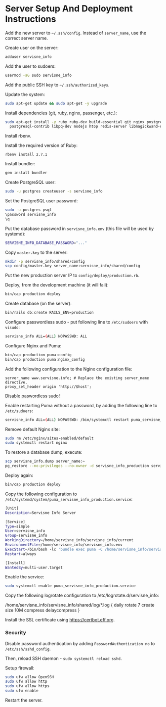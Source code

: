 # Server Setup And Deployment Instructions

Add the new server to `~/.ssh/config`. Instead of `server_name`, use the correct
server name.

Create user on the server:

```bash
adduser servisne_info
```

Add the user to sudoers:

```bash
usermod -aG sudo servisne_info
```

Add the public SSH key to `~/.ssh/authorized_keys`.

Update the system:

```bash
sudo apt-get update && sudo apt-get -y upgrade
```

Install dependencies (git, ruby, nginx, passenger, etc.):

```bash
sudo apt-get install -y ruby ruby-dev build-essential git nginx postgresql \
  postgresql-contrib libpq-dev nodejs htop redis-server libmagickwand-dev
```

Install rbenv.

Install the required version of Ruby:

```
rbenv install 2.7.1
```

Install bundler:

```bash
gem install bundler
```

Create PostgreSQL user:

```bash
sudo -u postgres createuser -s servisne_info
```

Set the PostgreSQL user password:

```bash
sudo -u postgres psql
\password servisne_info
\q
```

Put the database password in `servisne_info.env` (this file will be used by
systemd):

```bash
SERVISNE_INFO_DATABASE_PASSWORD="..."
```

Copy `master.key` to the server:

```bash
mkdir -p servisne_info/shared/config
scp config/master.key server_name:servisne_info/shared/config
```

Put the new production server IP to `config/deploy/production.rb`.

Deploy, from the development machine (it will fail):

```bash
bin/cap production deploy
```

Create database (on the server):

```bash
bin/rails db:create RAILS_ENV=production
```

Configure passwordless sudo - put following line to `/etc/sudoers` with
`visudo`:

```bash
servisne_info ALL=(ALL) NOPASSWD: ALL
```

Configure Nginx and Puma:

```bash
bin/cap production puma:config
bin/cap production puma:nginx_config
```

Add the following configuration to the Nginx configuration file:

```
server_name www.servisne.info; # Replace the existing server_name directive.
proxy_set_header origin 'http://$host';
```

Disable paswordless sudo!

Enable restarting Puma without a password, by adding the following line to
`/etc/sudoers`:

```bash
servisne_info ALL=(ALL) NOPASSWD: /bin/systemctl restart puma_servisne_info_production
```

Remove default Nginx site:

```bash
sudo rm /etc/nginx/sites-enabled/default
sudo systemctl restart nginx
```

To restore a database dump, execute:

```bash
scp servisne_info.dump server_name:~
pg_restore --no-privileges --no-owner -d servisne_info_production servisne_info.dump
```

Deploy again:

```bash
bin/cap production deploy
```

Copy the following configuration to `/etc/systemd/system/puma_servisne_info_production.service`:

```bash
[Unit]
Description=Servisne Info Server

[Service]
Type=simple
User=servisne_info
Group=servisne_info
WorkingDirectory=/home/servisne_info/servisne_info/current
EnvironmentFile=/home/servisne_info/servisne_info.env
ExecStart=/bin/bash -lc 'bundle exec puma -C /home/servisne_info/servisne_info/shared/puma.rb'
Restart=always

[Install]
WantedBy=multi-user.target
```

Enable the service:

```bash
sudo systemctl enable puma_servisne_info_production.service
```

Copy the following logrotate configuration to /etc/logrotate.d/servisne_info:

/home/servisne_info/servisne_info/shared/log/*.log {
  daily
  rotate 7
  create
  size 10M
  compress
  delaycompress
}

Install the SSL certificate using https://certbot.eff.org.

### Security

Disable password authentication by adding `PasswordAuthentication no` to
`/etc/ssh/sshd_config`.

Then, reload SSH daemon - `sudo systemctl reload sshd`.

Setup firewall:

```bash
sudo ufw allow OpenSSH
sudo ufw allow http
sudo ufw allow https
sudo ufw enable
```

Restart the server.
